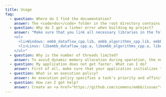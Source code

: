 ```yaml
---
title: Usage
faq:
  - question: Where do I find the documentation?
    answer: The <code>doc</code> folder in the root directory contains a tutorial (<code>doc/tutorial/tutorial.[pdf|html|epub]</code>), the reference manual (<code>doc/reference/index.html</code>, <code>doc/reference/reference.pdf</code>), a number of simple examples (<code>doc/examples</code>), as well as a more complex application (<code>doc/tutorial/application</code>). Note that the documentation is only available in the release files. If you pull from the repository, you have to build them on your own (see the <a href="https://github.com/siemens/embb/blob/master/README.md">README.md</a> file for more information).
  - question: Why do I get a linker error when building my project?
    answer: "Make sure that you link all necessary libraries in the following order:
    <ul>
      <li>Windows: embb_dataflow_cpp.lib, embb_algorithms_cpp.lib, embb_containers_cpp.lib, embb_mtapi_cpp.lib, embb_mtapi_c.lib, embb_base_cpp.lib, embb_base_c.lib</li>
      <li>Linux: libembb_dataflow_cpp.a, libembb_algorithms_cpp.a, libembb_containers_cpp.a, libembb_mtapi_cpp.a, libembb_mtapi_c.a, libembb_base_cpp.a, libembb_base_c.a</li>
    </ul>"
  - question: Why is the number of threads limited?
    answer: To avoid dynamic memory allocation during operation, the number of threads EMB² can deal with is bounded by a predefined but modifiable constant (see functions <code>embb_thread_get_max_count()</code>, <code>embb_thread_set_max_count()</code> and class <code>embb::base::Thread</code>). As usual in task-based programming models, however, explicit thread creation is only recommended in rare cases, e.g., for I/O or graphical user interfaces. For all other purposes, it is most efficient to rely on the implicitly created worker threads of the task scheduler.
  - question: My application does not get faster. What can I do?
    answer: First of all, make sure that your application initializes the task scheduler explicitly. Otherwise, automatic initialization will take place which results in significant overhead during the first call of many EMB² functions, and thus, distorts timing measurements. Secondly, take into account that the speedup is limited by the sequential parts of an application according to <a href="https://en.wikipedia.org/wiki/Amdahl%27s_law">Amdahl's Law</a>. For example, even if 75% of your application (in terms of sequential runtime) are parallelized, the theoretical maximum speedup is four. Thirdly, check whether the parallel parts are CPU or memory bound. Typical examples for the latter are simple vector operations where each arithmetic operation involves a memory access. In such cases, the speedup is limited by the memory bandwith of the hardware.
  - question: What is an execution policy?
    answer: An execution policy specifies a task's priority and affinity. The latter can be used to restrict the set of cores on which a task may be executed.
  - question: How can I get help?
    answer: Create an <a href="https://github.com/siemens/embb/issues">issue</a> on GitHub labelled with 'question' (preferred way if you want to let the community know) or contact us <a href="mailto:embb.info@gmail.com">directly</a>.
---
```


